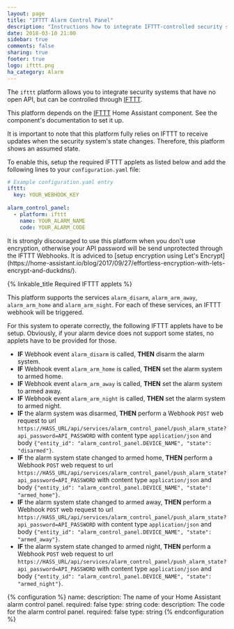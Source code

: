 ```yaml
---
layout: page
title: "IFTTT Alarm Control Panel"
description: "Instructions how to integrate IFTTT-controlled security systems into Home Assistant."
date: 2018-03-10 21:00
sidebar: true
comments: false
sharing: true
footer: true
logo: ifttt.png
ha_category: Alarm
---
```


The `ifttt` platform allows you to integrate security systems that have no open API, but can be controlled through [IFTTT](https://ifttt.com/discover).

This platform depends on the [IFTTT](https://home-assistant.io/components/ifttt/) Home Assistant component. See the component's documentation to set it up.

<p class='note'>
It is important to note that this platform fully relies on IFTTT to receive updates when the security system's state changes. Therefore, this platform shows an assumed state.
</p>

To enable this, setup the required IFTTT applets as listed below and add the following lines to your `configuration.yaml` file:

```yaml
# Example configuration.yaml entry
ifttt:
  key: YOUR_WEBHOOK_KEY
  
alarm_control_panel:
  - platform: ifttt
    name: YOUR_ALARM_NAME
    code: YOUR_ALARM_CODE
```

<p class='note warning'>
It is strongly discouraged to use this platform when you don't use encryption, otherwise your API password will be send unprotected through the IFTTT Webhooks. It is adviced to [setup encryption using Let's Encrypt](https://home-assistant.io/blog/2017/09/27/effortless-encryption-with-lets-encrypt-and-duckdns/).
</p>

{% linkable_title Required IFTTT applets %}

This platform supports the services `alarm_disarm`, `alarm_arm_away`, `alarm_arm_home` and `alarm_arm_night`. For each of these services, an IFTTT webhook will be triggered. 

For this system to operate correctly, the following IFTTT applets have to be setup. Obviously, if your alarm device does not support some states, no applets have to be provided for those.
* **IF** Webhook event `alarm_disarm` is called, **THEN** disarm the alarm system.
* **IF** Webhook event `alarm_arm_home` is called, **THEN** set the alarm system to armed home.
* **IF** Webhook event `alarm_arm_away` is called, **THEN** set the alarm system to armed away.
* **IF** Webhook event `alarm_arm_night` is called, **THEN** set the alarm system to armed night.
* **IF** the alarm system was disarmed, **THEN** perform a Webhook `POST` web request to url `https://HASS_URL/api/services/alarm_control_panel/push_alarm_state?api_password=API_PASSWORD` with content type `application/json` and body `{"entity_id": "alarm_control_panel.DEVICE_NAME", "state": "disarmed"}`.
* **IF** the alarm system state changed to armed home, **THEN** perform a Webhook `POST` web request to url `https://HASS_URL/api/services/alarm_control_panel/push_alarm_state?api_password=API_PASSWORD` with content type `application/json` and body `{"entity_id": "alarm_control_panel.DEVICE_NAME", "state": "armed_home"}`.
* **IF** the alarm system state changed to armed away, **THEN** perform a Webhook `POST` web request to url `https://HASS_URL/api/services/alarm_control_panel/push_alarm_state?api_password=API_PASSWORD` with content type `application/json` and body `{"entity_id": "alarm_control_panel.DEVICE_NAME", "state": "armed_away"}`.
* **IF** the alarm system state changed to armed night, **THEN** perform a Webhook `POST` web request to url `https://HASS_URL/api/services/alarm_control_panel/push_alarm_state?api_password=API_PASSWORD` with content type `application/json` and body `{"entity_id": "alarm_control_panel.DEVICE_NAME", "state": "armed_night"}`.


{% configuration %}
  name:
    description: The name of your Home Assistant alarm control panel.
    required: false
    type: string
  code:
    description: The code for the alarm control panel.
    required: false
    type: string
{% endconfiguration %}
